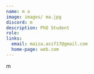 ```yaml
---
name: m a
image: images/ ma.jpg 
discord: m
description: PhD Student 
role: 
links:
  email: maiza.asif17@gmail.com
  home-page: web.com
---
```


m
